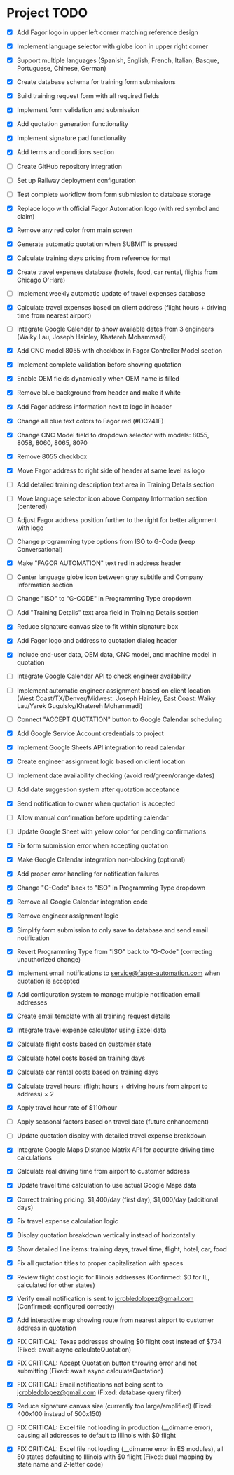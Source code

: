 # Project TODO

- [x] Add Fagor logo in upper left corner matching reference design
- [x] Implement language selector with globe icon in upper right corner
- [x] Support multiple languages (Spanish, English, French, Italian, Basque, Portuguese, Chinese, German)
- [x] Create database schema for training form submissions
- [x] Build training request form with all required fields
- [x] Implement form validation and submission
- [x] Add quotation generation functionality
- [x] Implement signature pad functionality
- [x] Add terms and conditions section
- [ ] Create GitHub repository integration
- [ ] Set up Railway deployment configuration
- [ ] Test complete workflow from form submission to database storage


- [x] Replace logo with official Fagor Automation logo (with red symbol and claim)
- [x] Remove any red color from main screen


- [x] Generate automatic quotation when SUBMIT is pressed
- [x] Calculate training days pricing from reference format
- [x] Create travel expenses database (hotels, food, car rental, flights from Chicago O'Hare)
- [ ] Implement weekly automatic update of travel expenses database
- [x] Calculate travel expenses based on client address (flight hours + driving time from nearest airport)
- [ ] Integrate Google Calendar to show available dates from 3 engineers (Waiky Lau, Joseph Hainley, Khatereh Mohammadi)
- [x] Add CNC model 8055 with checkbox in Fagor Controller Model section
- [x] Implement complete validation before showing quotation
- [x] Enable OEM fields dynamically when OEM name is filled


- [x] Remove blue background from header and make it white
- [x] Add Fagor address information next to logo in header
- [x] Change all blue text colors to Fagor red (#DC241F)


- [x] Change CNC Model field to dropdown selector with models: 8055, 8058, 8060, 8065, 8070
- [x] Remove 8055 checkbox


- [x] Move Fagor address to right side of header at same level as logo


- [ ] Add detailed training description text area in Training Details section
- [ ] Move language selector icon above Company Information section (centered)
- [ ] Adjust Fagor address position further to the right for better alignment with logo


- [ ] Change programming type options from ISO to G-Code (keep Conversational)


- [x] Make "FAGOR AUTOMATION" text red in address header
- [ ] Center language globe icon between gray subtitle and Company Information section
- [ ] Change "ISO" to "G-CODE" in Programming Type dropdown
- [ ] Add "Training Details" text area field in Training Details section
- [x] Reduce signature canvas size to fit within signature box
- [x] Add Fagor logo and address to quotation dialog header
- [x] Include end-user data, OEM data, CNC model, and machine model in quotation
- [ ] Integrate Google Calendar API to check engineer availability
- [ ] Implement automatic engineer assignment based on client location (West Coast/TX/Denver/Midwest: Joseph Hainley, East Coast: Waiky Lau/Yarek Gugulsky/Khatereh Mohammadi)
- [ ] Connect "ACCEPT QUOTATION" button to Google Calendar scheduling


- [x] Add Google Service Account credentials to project
- [x] Implement Google Sheets API integration to read calendar
- [x] Create engineer assignment logic based on client location
- [ ] Implement date availability checking (avoid red/green/orange dates)
- [ ] Add date suggestion system after quotation acceptance
- [x] Send notification to owner when quotation is accepted
- [ ] Allow manual confirmation before updating calendar
- [ ] Update Google Sheet with yellow color for pending confirmations


- [x] Fix form submission error when accepting quotation
- [x] Make Google Calendar integration non-blocking (optional)
- [x] Add proper error handling for notification failures


- [x] Change "G-Code" back to "ISO" in Programming Type dropdown
- [x] Remove all Google Calendar integration code
- [x] Remove engineer assignment logic
- [x] Simplify form submission to only save to database and send email notification


- [x] Revert Programming Type from "ISO" back to "G-Code" (correcting unauthorized change)


- [x] Implement email notifications to service@fagor-automation.com when quotation is accepted
- [x] Add configuration system to manage multiple notification email addresses
- [x] Create email template with all training request details


- [x] Integrate travel expense calculator using Excel data
- [x] Calculate flight costs based on customer state
- [x] Calculate hotel costs based on training days
- [x] Calculate car rental costs based on training days
- [x] Calculate travel hours: (flight hours + driving hours from airport to address) × 2
- [x] Apply travel hour rate of $110/hour
- [ ] Apply seasonal factors based on travel date (future enhancement)
- [ ] Update quotation display with detailed travel expense breakdown


- [x] Integrate Google Maps Distance Matrix API for accurate driving time calculations
- [x] Calculate real driving time from airport to customer address
- [x] Update travel time calculation to use actual Google Maps data


- [x] Correct training pricing: $1,400/day (first day), $1,000/day (additional days)
- [x] Fix travel expense calculation logic
- [x] Display quotation breakdown vertically instead of horizontally
- [x] Show detailed line items: training days, travel time, flight, hotel, car, food


- [x] Fix all quotation titles to proper capitalization with spaces
- [x] Review flight cost logic for Illinois addresses (Confirmed: $0 for IL, calculated for other states)
- [x] Verify email notification is sent to jcrobledolopez@gmail.com (Confirmed: configured correctly)


- [x] Add interactive map showing route from nearest airport to customer address in quotation


- [x] FIX CRITICAL: Texas addresses showing $0 flight cost instead of $734 (Fixed: await async calculateQuotation)
- [x] FIX CRITICAL: Accept Quotation button throwing error and not submitting (Fixed: await async calculateQuotation)
- [x] FIX CRITICAL: Email notifications not being sent to jcrobledolopez@gmail.com (Fixed: database query filter)
- [x] Reduce signature canvas size (currently too large/amplified) (Fixed: 400x100 instead of 500x150)


- [ ] FIX CRITICAL: Excel file not loading in production (__dirname error), causing all addresses to default to Illinois with $0 flight


- [x] FIX CRITICAL: Excel file not loading (__dirname error in ES modules), all 50 states defaulting to Illinois with $0 flight (Fixed: dual mapping by state name and 2-letter code)

